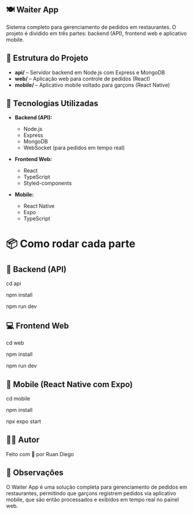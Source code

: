 ## 🍽️ Waiter App

Sistema completo para gerenciamento de pedidos em restaurantes. O projeto é dividido em três partes: backend (API), frontend web e aplicativo mobile.



## 📁 Estrutura do Projeto

- **api/** – Servidor backend em Node.js com Express e MongoDB
- **web/** – Aplicação web para controle de pedidos (React)
- **mobile/** – Aplicativo mobile voltado para garçons (React Native)



## 🚀 Tecnologias Utilizadas

- **Backend (API):**
  - Node.js
  - Express
  - MongoDB
  - WebSocket (para pedidos em tempo real)

- **Frontend Web:**
  - React
  - TypeScript
  - Styled-components

- **Mobile:**
  - React Native
  - Expo
  - TypeScript
 
 # 📦 Como rodar cada parte

## **🔧 Backend (API)**

cd api

npm install

npm run dev



## **💻 Frontend Web**
cd web

npm install

npm run dev


## **📱 Mobile (React Native com Expo)**

cd mobile

npm install

npx expo start


## **👨‍💻 Autor**
Feito com 💙 por Ruan Diego


## **📌 Observações**
O Waiter App é uma solução completa para gerenciamento de pedidos em restaurantes, permitindo que garçons registrem pedidos via aplicativo mobile, que são então processados e exibidos em tempo real no painel web.
